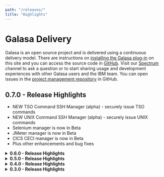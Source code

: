```yaml
---
path: "/releases/"
title: "Highlights"
---
```


# Galasa Delivery

Galasa is an open source project and is delivered using a continuous delivery model. There are instructions on [installing the Galasa plug-in](/docs/getting-started/installing) on this site and you can access the source code in [GitHub](https://github.com/galasa-dev). Visit our [Spectrum](https://spectrum.chat/galasa) channel to ask a question or to start sharing usage and development experiences with other Galasa users and the IBM team. You can open issues in the [project management repository](https://github.com/galasa-dev/projectmanagement) in GitHub. 

## 0.7.0 - Release Highlights
- NEW TSO Command SSH Manager (alpha) - securely issue TSO commands
- NEW UNIX Command SSH Manager (alpha) - securely issue UNIX commands
- Selenium manager is now in Beta
- JMeter manager is now in Beta
- CICS CECI manager is now in Beta
- Plus other enhancements and bug fixes


<details>
<summary><b>0.6.0 - Release Highlights</summary></b>
<b>Release date - 2020-04-01</b>

- <b>Selenium Manager (alpha)</b> - enabling a test to run Selenium WebDrivers in order to drive Web Browsers during the test. 
- <b>JMeter Manager (alpha)</b> - enabling a JMeter session to run inside a Docker Container.
- <b>Documentation update</b> - how to start writing your own independent Galasa tests. 
</details>

<details>
<summary><b>0.5.0 - Release Highlights</summary></b>
<b>Release date - 2020-03-09</b>

- <b>z/OS Batch Manager (beta)</b> - enabling tests and Managers to submit, monitor and retrieve z/OS batch jobs.
- <b>CICS CECI Manager (alpha)</b> - providing CECI 3270 interaction - initially supporting containers and link programs.
- <b>Ecosystem Manager (alpha)</b> - enabling deployment of an entire Galasa ecosystem to Kubernetes to enable integration testing against Galasa. 
- <b>Docker Manager (release) </b> - enabling containers to run on infrastructure Docker engines - either for testing directly or for assisting the testing process. 
- <b>Documentation update</b> - how to start writing your own Simbank tests. 
- <b>Documentation update</b> - new SimBank z/OS Batch Manager tutorial available.
</details>

<details>
<summary><b>0.4.0 - Release Highlights</summary></b>
<b>Release date - 2020-02-12</b>

- <b>Docker Manager (beta)</b> - enabling the provisioning of Docker Containers for tests to use.
- <b>Kubernetes Manager (alpha)</b> -  enabling the provisioning of Kubernetes Namespaces.
- <b> Galasa Ecosystem Manager (alpha)</b> -  enabling the provisioning of the entire Galasa Ecosystem in Kubernetes so you can run an integration devops pipeline.
- <b> Elastic Logger Manager (alpha)</b> - enabling test results to be exported to Elastic Search.
- <b> Shared Environment (alpha) - enabling Managers to create a testing environment for multiple tests to use.
- <b>Documentation update</b> - Manager reference pages are available.
</details>

<details>
<summary><b>0.3.0 - Release Highlights</summary></b>
<b>Release date - 2019-12-04</b>

- <b>Launch of website</b> - providing alpha documentation and installing guide.
- <b>Galasa:Simbank</b> - implementing a sample banking application against which you can configure and run a set of provided tests.
- <b>z/OS Manager (beta)</b> - providing tests and Managers with configuration information about z/OS images and Sysplexes. 
</details>


